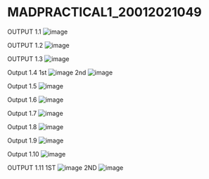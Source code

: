 # MADPRACTICAL1_20012021049
OUTPUT 1.1
![image](https://user-images.githubusercontent.com/110885313/183584340-26423b1c-2820-443b-b44b-dc0dc222877d.png)

OUTPUT 1.2
![image](https://user-images.githubusercontent.com/110885313/186182865-706e36ba-6912-4396-94ea-c4bcd4610512.png)

OUTPUT 1.3
![image](https://user-images.githubusercontent.com/110885313/186183774-f10e09df-4f7c-4f29-9576-7c4f11e0d64f.png)

Output 1.4
1st
![image](https://user-images.githubusercontent.com/110885313/186195511-f8c9b491-fbe9-4df6-9954-e3a09451bc0f.png)
2nd
![image](https://user-images.githubusercontent.com/110885313/186195653-a99080db-3967-40f9-801a-ca834b9a5ddb.png)

Output 1.5
![image](https://user-images.githubusercontent.com/110885313/186206303-ae4fceab-714c-4f32-91a7-8dd07f268d6b.png)

Output 1.6
![image](https://user-images.githubusercontent.com/110885313/186209471-b4744ff7-425e-4543-8ef3-187fca5a8391.png)

Output 1.7
![image](https://user-images.githubusercontent.com/110885313/186212748-c1cdb9cd-fa74-4291-9e88-20250a3e0bed.png)

Output 1.8
![image](https://user-images.githubusercontent.com/110885313/186214025-56087038-6f21-43a0-9bd9-0960c1d5b67d.png)

Output 1.9
![image](https://user-images.githubusercontent.com/110885313/186220151-887748f1-b59f-4f71-81f9-1a1612939676.png)

Output 1.10
![image](https://user-images.githubusercontent.com/110885313/186219544-50365c16-3311-4078-8319-c6c7eef5eafe.png)

OUTPUT 1.11
1ST
![image](https://user-images.githubusercontent.com/110885313/186231656-9449ece1-dcb9-49ec-96cc-be6cca2f422a.png)
2ND
![image](https://user-images.githubusercontent.com/110885313/186231711-93a9c761-3e51-4912-8726-ab3575454320.png)

